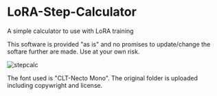 # LoRA-Step-Calculator
A simple calculator to use with LoRA training

This software is provided "as is" and no promises to update/change the softare further are made.
Use at your own risk.

![stepcalc](https://github.com/Rajdarn/LoRA-Step-Calculator/assets/71663616/2ccaad28-f26b-4340-a319-5be0244633c5)


The font used is "CLT-Necto Mono". The original folder is uploaded including copywright and license.
